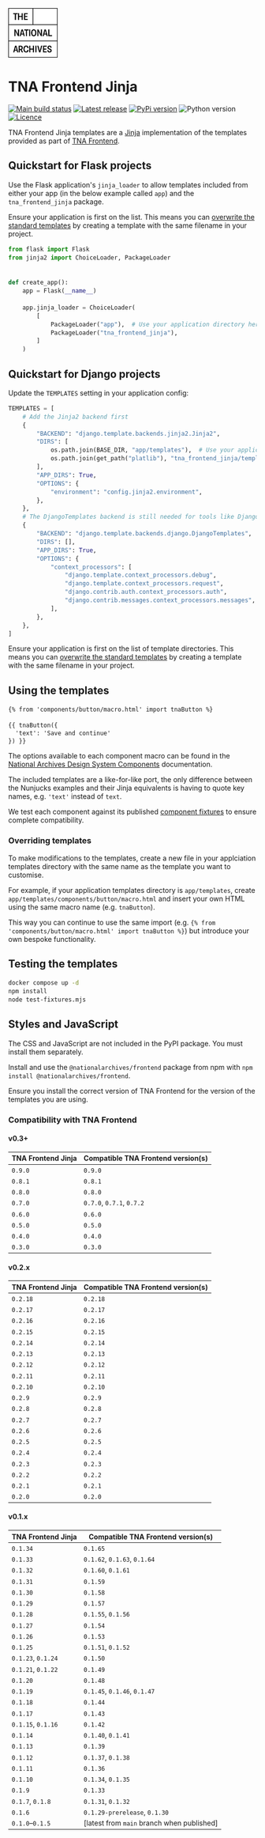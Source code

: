 <img src="https://raw.githubusercontent.com/nationalarchives/tna-frontend/main/src/nationalarchives/assets/images/tna-square-logo.svg" alt="The National Archives logo" title="The National Archives" width="100" />

# TNA Frontend Jinja

[![Main build status](https://img.shields.io/github/actions/workflow/status/nationalarchives/tna-frontend-jinja/ci.yml?style=flat-square&event=push&branch=main)](https://github.com/nationalarchives/tna-frontend-jinja/actions/workflows/ci.yml?query=branch%3Amain)
[![Latest release](https://img.shields.io/github/v/release/nationalarchives/tna-frontend-jinja?style=flat-square&logo=github&logoColor=white&sort=semver)](https://github.com/nationalarchives/tna-frontend-jinja/releases)
[![PyPi version](https://img.shields.io/pypi/v/tna-frontend-jinja?style=flat-square&logo=pypi&logoColor=white)](https://pypi.org/project/tna-frontend-jinja/)
![Python version](https://img.shields.io/pypi/pyversions/tna-frontend-jinja?style=flat-square&logo=python&logoColor=white)
[![Licence](https://img.shields.io/github/license/nationalarchives/tna-frontend-jinja?style=flat-square)](https://github.com/nationalarchives/tna-frontend-jinja/blob/main/LICENCE)

TNA Frontend Jinja templates are a [Jinja](https://jinja.palletsprojects.com/en/3.1.x/) implementation of the templates provided as part of [TNA Frontend](https://github.com/nationalarchives/tna-frontend).

## Quickstart for Flask projects

Use the Flask application's `jinja_loader` to allow templates included from either your app (in the below example called `app`) and the `tna_frontend_jinja` package.

Ensure your application is first on the list. This means you can [overwrite the standard templates](#overriding-templates) by creating a template with the same filename in your project.

```py
from flask import Flask
from jinja2 import ChoiceLoader, PackageLoader


def create_app():
    app = Flask(__name__)

    app.jinja_loader = ChoiceLoader(
        [
            PackageLoader("app"),  # Use your application directory here
            PackageLoader("tna_frontend_jinja"),
        ]
    )
```

## Quickstart for Django projects

Update the `TEMPLATES` setting in your application config:

```py
TEMPLATES = [
    # Add the Jinja2 backend first
    {
        "BACKEND": "django.template.backends.jinja2.Jinja2",
        "DIRS": [
            os.path.join(BASE_DIR, "app/templates"),  # Use your application directory here
            os.path.join(get_path("platlib"), "tna_frontend_jinja/templates"),
        ],
        "APP_DIRS": True,
        "OPTIONS": {
            "environment": "config.jinja2.environment",
        },
    },
    # The DjangoTemplates backend is still needed for tools like Django admin and the debug toolbar
    {
        "BACKEND": "django.template.backends.django.DjangoTemplates",
        "DIRS": [],
        "APP_DIRS": True,
        "OPTIONS": {
            "context_processors": [
                "django.template.context_processors.debug",
                "django.template.context_processors.request",
                "django.contrib.auth.context_processors.auth",
                "django.contrib.messages.context_processors.messages",
            ],
        },
    },
]
```

Ensure your application is first on the list of template directories. This means you can [overwrite the standard templates](#overriding-templates) by creating a template with the same filename in your project.

## Using the templates

```jinja
{% from 'components/button/macro.html' import tnaButton %}

{{ tnaButton({
  'text': 'Save and continue'
}) }}
```

The options available to each component macro can be found in the [National Archives Design System Components](https://nationalarchives.github.io/design-system/components/) documentation.

The included templates are a like-for-like port, the only difference between the Nunjucks examples and their Jinja equivalents is having to quote key names, e.g. `'text'` instead of `text`.

We test each component against its published [component fixtures](https://github.com/nationalarchives/tna-frontend/blob/main/src/nationalarchives/components/button/fixtures.json) to ensure complete compatibility.

### Overriding templates

To make modifications to the templates, create a new file in your applciation templates directory with the same name as the template you want to customise.

For example, if your application templates directory is `app/templates`, create `app/templates/components/button/macro.html` and insert your own HTML using the same macro name (e.g. `tnaButton`).

This way you can continue to use the same import (e.g. `{% from 'components/button/macro.html' import tnaButton %}`) but introduce your own bespoke functionality.

## Testing the templates

```sh
docker compose up -d
npm install
node test-fixtures.mjs
```

## Styles and JavaScript

The CSS and JavaScript are not included in the PyPI package. You must install them separately.

Install and use the `@nationalarchives/frontend` package from npm with `npm install @nationalarchives/frontend`.

Ensure you install the correct version of TNA Frontend for the version of the templates you are using.

### Compatibility with TNA Frontend

#### v0.3+

| TNA Frontend Jinja | Compatible TNA Frontend version(s) |
| ------------------ | ---------------------------------- |
| `0.9.0`            | `0.9.0`                            |
| `0.8.1`            | `0.8.1`                            |
| `0.8.0`            | `0.8.0`                            |
| `0.7.0`            | `0.7.0`, `0.7.1`, `0.7.2`          |
| `0.6.0`            | `0.6.0`                            |
| `0.5.0`            | `0.5.0`                            |
| `0.4.0`            | `0.4.0`                            |
| `0.3.0`            | `0.3.0`                            |

#### v0.2.x

| TNA Frontend Jinja | Compatible TNA Frontend version(s) |
| ------------------ | ---------------------------------- |
| `0.2.18`           | `0.2.18`                           |
| `0.2.17`           | `0.2.17`                           |
| `0.2.16`           | `0.2.16`                           |
| `0.2.15`           | `0.2.15`                           |
| `0.2.14`           | `0.2.14`                           |
| `0.2.13`           | `0.2.13`                           |
| `0.2.12`           | `0.2.12`                           |
| `0.2.11`           | `0.2.11`                           |
| `0.2.10`           | `0.2.10`                           |
| `0.2.9`            | `0.2.9`                            |
| `0.2.8`            | `0.2.8`                            |
| `0.2.7`            | `0.2.7`                            |
| `0.2.6`            | `0.2.6`                            |
| `0.2.5`            | `0.2.5`                            |
| `0.2.4`            | `0.2.4`                            |
| `0.2.3`            | `0.2.3`                            |
| `0.2.2`            | `0.2.2`                            |
| `0.2.1`            | `0.2.1`                            |
| `0.2.0`            | `0.2.0`                            |

#### v0.1.x

| TNA Frontend Jinja    | Compatible TNA Frontend version(s)         |
| --------------------- | ------------------------------------------ |
| `0.1.34`              | `0.1.65`                                   |
| `0.1.33`              | `0.1.62`, `0.1.63`, `0.1.64`               |
| `0.1.32`              | `0.1.60`, `0.1.61`                         |
| `0.1.31`              | `0.1.59`                                   |
| `0.1.30`              | `0.1.58`                                   |
| `0.1.29`              | `0.1.57`                                   |
| `0.1.28`              | `0.1.55`, `0.1.56`                         |
| `0.1.27`              | `0.1.54`                                   |
| `0.1.26`              | `0.1.53`                                   |
| `0.1.25`              | `0.1.51`, `0.1.52`                         |
| `0.1.23`, `0.1.24`    | `0.1.50`                                   |
| `0.1.21`, `0.1.22`    | `0.1.49`                                   |
| `0.1.20`              | `0.1.48`                                   |
| `0.1.19`              | `0.1.45`, `0.1.46`, `0.1.47`               |
| `0.1.18`              | `0.1.44`                                   |
| `0.1.17`              | `0.1.43`                                   |
| `0.1.15`, `0.1.16`    | `0.1.42`                                   |
| `0.1.14`              | `0.1.40`, `0.1.41`                         |
| `0.1.13`              | `0.1.39`                                   |
| `0.1.12`              | `0.1.37`, `0.1.38`                         |
| `0.1.11`              | `0.1.36`                                   |
| `0.1.10`              | `0.1.34`, `0.1.35`                         |
| `0.1.9`               | `0.1.33`                                   |
| `0.1.7`, `0.1.8`      | `0.1.31`, `0.1.32`                         |
| `0.1.6`               | `0.1.29-prerelease`, `0.1.30`              |
| `0.1.0`&ndash;`0.1.5` | [latest from `main` branch when published] |
